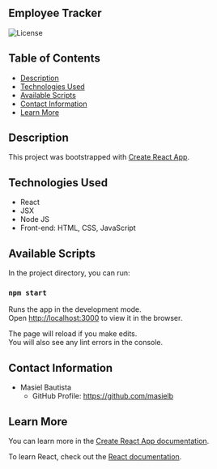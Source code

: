 ## Employee Tracker
![License](https://img.shields.io/badge/license-MIT-blue.svg)

## Table of Contents
* [Description](#description)
* [Technologies Used](#technologies-used)
* [Available Scripts](#available-scripts)
* [Contact Information](#contact-information)
* [Learn More](#learn-more)

## Description
This project was bootstrapped with [Create React App](https://github.com/facebook/create-react-app).

## Technologies Used
* React
* JSX
* Node JS
* Front-end: HTML, CSS, JavaScript

## Available Scripts

In the project directory, you can run:

### `npm start`

Runs the app in the development mode.\
Open [http://localhost:3000](http://localhost:3000) to view it in the browser.

The page will reload if you make edits.\
You will also see any lint errors in the console.


## Contact Information
* Masiel Bautista
  * GitHub Profile: https://github.com/masielb


## Learn More

You can learn more in the [Create React App documentation](https://facebook.github.io/create-react-app/docs/getting-started).

To learn React, check out the [React documentation](https://reactjs.org/).